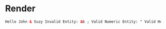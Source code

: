 # Render
```html
Hello John & Suzy Invalid Entity: &b ; Valid Numeric Entity: " Valid Hexadecimal Entity: ¢
```
